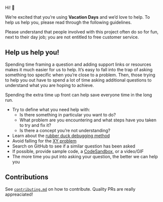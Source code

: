 Hi!  👋

We’re excited that you’re using **Vacation Days** and we’d love to help.
To help us help you, please read through the following guidelines.

Please understand that people involved with this project often do so for fun,
next to their day job; you are not entitled to free customer service.

## Help us help you!

Spending time framing a question and adding support links or resources makes it
much easier for us to help.
It’s easy to fall into the trap of asking something too specific when you’re
close to a problem.
Then, those trying to help you out have to spend a lot of time asking additional
questions to understand what you are hoping to achieve.

Spending the extra time up front can help save everyone time in the long run.

*   Try to define what you need help with:
    *   Is there something in particular you want to do?
    *   What problem are you encountering and what steps have you taken to try
        and fix it?
    *   Is there a concept you’re not understanding?
*   Learn about the [rubber duck debugging method](https://rubberduckdebugging.com/)
*   Avoid falling for the [XY problem](https://meta.stackexchange.com/questions/66377/what-is-the-xy-problem/66378#66378)
*   Search on GitHub to see if a similar question has been asked
*   If possible, provide sample code, a [CodeSandbox](https://codesandbox.io/), or a video/GIF
*   The more time you put into asking your question, the better we can help you

## Contributions

See [`contributing.md`](https://github.com/Crazy-Marvin/VacationDays/blob/trunk/.github/CONTRIBUTING.md) on how to contribute. Quality PRs are really appreaciated!

